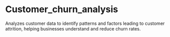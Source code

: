 # Customer_churn_analysis
 Analyzes customer data to identify patterns and factors leading to customer attrition, helping businesses understand and reduce churn rates.
